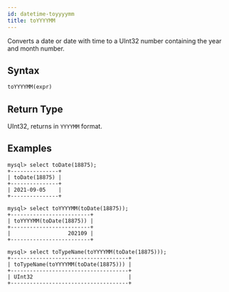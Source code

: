 ```yaml
---
id: datetime-toyyyymm
title: toYYYYMM
---
```


Converts a date or date with time to a UInt32 number containing the year and month number.

## Syntax

```sql
toYYYYMM(expr)
```

## Return Type

UInt32, returns in `YYYYMM` format.

## Examples

```
mysql> select toDate(18875);
+---------------+
| toDate(18875) |
+---------------+
| 2021-09-05    |
+---------------+

mysql> select toYYYYMM(toDate(18875));
+-------------------------+
| toYYYYMM(toDate(18875)) |
+-------------------------+
|                  202109 |
+-------------------------+

mysql> select toTypeName(toYYYYMM(toDate(18875)));
+-------------------------------------+
| toTypeName(toYYYYMM(toDate(18875))) |
+-------------------------------------+
| UInt32                              |
+-------------------------------------+
```
